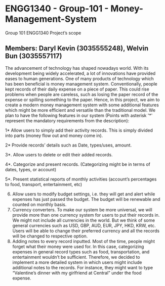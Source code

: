 # ENGG1340 - Group-101 - Money-Management-System

Group 101 ENGG1340 Project’s scope

Members: Daryl Kevin (3035555248), Welvin Bun (3035557117)
------------------------------------------------------------------------------------------------------------------------------------------
The advancement of technology has shaped nowadays world. With its development being widely accelerated, a lot of innovations have provided eases to human generations. One of many products of technology which has been beneficial is money management system. Conventionally, people kept records of their daily expense on a piece of paper. This could rise problems when people are careless, such as losing the paper record of the expense or spilling something to the paper. Hence, in this project, we aim to create a modern money management system with some additional features which might be more efficient and versatile than the traditional model.
We plan to have the following features in our system (Points with asterisk '*' represent the mandatory requirements from the description):

1*	Allow users to simply add their activity records. This is simply divided into parts (money flow out and money come in).

2*	Provide records’ details such as Date, types/uses, amount.

3*.	Allow users to delete or edit their added records.

4*.	Categorize and present records. (Categorizing might be in terms of dates, types, or account)

5*.	Present statistical reports of monthly activities (account’s percentages to food, transport, entertainment, etc)

6.	Allow users to modify budget settings, i.e. they will get and alert while expenses has just passed the budget. The budget will be renewable and counted on monthly basis.
7.	Currency converters. To make our system be more universal, we will provide more than one currency system for users to put their records in. We might not include all currencies in the world. But we think of some general currencies such as USD, GBP, AUD, EUR, JPY, HKD, KRW, etc. Users will be able to change their preferred currency and all the records will be changed to respective option.
8.	Adding notes to every record inputted. Most of the time, people might forget what their money were used for. In this case, categorizing expenses in general record types such as food, transportation, and entertainment wouldn’t be sufficient. Therefore, we decided to implement a more detailed system in which users might include additional notes to the records. For instance, they might want to type “Valentine’s dinner with my girlfriend at Central” under the food expense.
